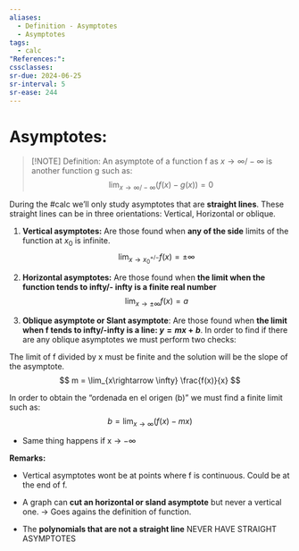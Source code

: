 ```yaml
---
aliases:
  - Definition - Asymptotes
  - Asymptotes
tags:
  - calc
"References:": 
cssclasses: 
sr-due: 2024-06-25
sr-interval: 5
sr-ease: 244
---
```

# Asymptotes: 

> [!NOTE] Definition: 
> An asymptote of a function f as $x\rightarrow \infty / -\infty$ is another function g such as: 
> $$
> \lim_{x\rightarrow \infty / -\infty}(f(x) - g(x)) = 0
> $$ 

During the #calc we’ll only study asymptotes that are **straight lines**. 
These straight lines can be in three orientations: Vertical, Horizontal or oblique. 

1. **Vertical asymptotes:** Are those found when **any of the side** limits of the function at $x_0$ is infinite. 
$$
\lim_{x\rightarrow x_0^{+/-}} f(x) = \pm \infty
$$

2. **Horizontal asymptotes:** Are those found when **the limit when the function tends to infty/- infty is a finite real number**
$$
\lim_{x\rightarrow \pm \infty} f(x) = a
$$

3. **Oblique asymptote or Slant asymptote**: Are those found when **the limit when f tends to infty/-infty is a line: $y = mx +b$**. In order to find if there are any oblique asymptotes we must perform two checks: 

The limit of f divided by x must be finite and the solution will be the slope of the asymptote.
$$
m = \lim_{x\rightarrow \infty}
\frac{f(x)}{x}
$$

In order to obtain the “ordenada en el origen (b)” we must find a finite limit such as: 
$$
b = \lim_{x\rightarrow \infty} (f(x) - mx)
$$
+ Same thing happens if x → $-\infty$ 

**Remarks:**
+ Vertical asymptotes wont be at points where f is continuous. Could be at the end of f. 

+ A graph can **cut an horizontal or sland asymptote** but never a vertical one. → Goes agains the definition of function. 

+ The **polynomials that are not a straight line** NEVER HAVE STRAIGHT ASYMPTOTES